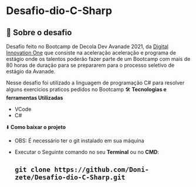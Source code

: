 # Desafio-dio-C-Sharp

 
 


## :rocket: Sobre o desafio

Desafio feito no Bootcamp de Decola Dev Avanade 2021, da [Digital Innovation One](https://web.digitalinnovation.one/track/everis-fullstack-developer) que consiste na aceleração aceleração e programa de estágio onde os talentos poderão fazer parte de um Bootcamp com mais de 80 horas de duração para se prepararem para o processo seletivo de estágio da Avanade.

 Nesse desafio foi utilizado a linguagem de programação  C# para resolver alguns exercicios praticos pedidos no Bootcamp
:hammer_and_wrench: **Tecnologias e ferramentas Utilizadas**
* VCode
* C#

:arrow_down: **Como baixar o projeto**

* OBS: É necessário ter o git instalado em sua máquina
* Executar o Seguinte comando no seu **Terminal**  ou no **CMD**:

  ## `git clone https://github.com/Doni-zete/Desafio-dio-C-Sharp.git`
        
        
        
